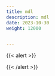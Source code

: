 ```yaml
---
title: mdl
description: mdl
date: 2023-10-30
weight: 12000


---
```


{{< alert >}}


{{< /alert >}}




















